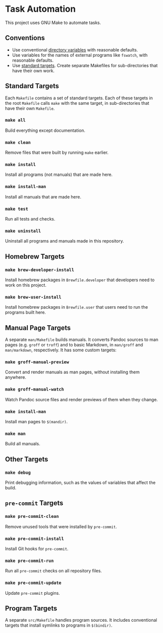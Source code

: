 # Task Automation

This project uses GNU Make to automate tasks.

## Conventions

- Use conventional [directory variables][gnu-directory-variables] with reasonable defaults.
- Use variables for the names of external programs like `fswatch`, with reasonable defaults.
- Use [standard targets][gnu-standard-targets].  Create separate Makefiles for sub-directories that
  have their own work.

[gnu-directory-variables]: https://www.gnu.org/software/make/manual/make.html#Directory-Variables
[gnu-standard-targets]:
    https://www.gnu.org/software/make/manual/html_node/Standard-Targets.html#Standard-Targets

## Standard Targets

Each `Makefile` contains a set of standard targets.  Each of these targets in the root `Makefile`
calls `make` with the same target, in sub-directories that have their own `Makefile`.

### `make all`

Build everything except documentation.

### `make clean`

Remove files that were built by running `make` earlier.

### `make install`

Install all programs (not manuals) that are made here.

### `make install-man`

Install all manuals that are made here.

### `make test`

Run all tests and checks.

### `make uninstall`

Uninstall all programs and manuals made in this repository.

## Homebrew Targets

### `make brew-developer-install`

Install homebrew packages in `Brewfile.developer` that developers need to work on this project.

### `make brew-user-install`

Install homebrew packages in `Brewfile.user` that users need to run the programs built here.

## Manual Page Targets

A separate `man/Makefile` builds manuals.  It converts Pandoc sources to man pages (e.g. `groff` or
`troff`) and to basic Markdown, in `man/groff` and `man/markdown`, respectively.  It has some custom
targets:

### `make groff-manual-preview`

Convert and render manuals as man pages, without installing them anywhere.

### `make groff-manual-watch`

Watch Pandoc source files and render previews of them when they change.

### `make install-man`

Install man pages to `$(mandir)`.

### `make man`

Build all manuals.

## Other Targets

### `make debug`

Print debugging information, such as the values of variables that affect the build.

## `pre-commit` Targets

### `make pre-commit-clean`

Remove unused tools that were installed by `pre-commit`.

### `make pre-commit-install`

Install Git hooks for `pre-commit`.

### `make pre-commit-run`

Run all `pre-commit` checks on all repository files.

### `make pre-commit-update`

Update `pre-commit` plugins.

## Program Targets

A separate `src/Makefile` handles program sources.  It includes conventional targets that install
symlinks to programs in `$(bindir)`.
